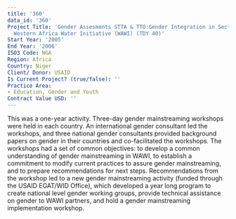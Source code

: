 ```yaml
---
title: '360'
data_id: '360'
Project Title: 'Gender Assesments STTA & TTO:Gender Integration in Sectoral Activities:
  Western Africa Water Initiative (WAWI) (TDY 40)'
Start Year: '2005'
End Year: '2006'
ISO3 Code: NGA
Region: Africa
Country: Niger
Client/ Donor: USAID
Is Current Project? (true/false): ''
Practice Area:
- Education, Gender and Youth
Contract Value USD: ''
---
```


This was a one-year activity. Three-day gender mainstreaming workshops were held in each country. An international gender consultant led the workshops, and three national gender consultants provided background papers on gender in their countries and co-facilitated the workshops. The workshops had a set of common objectives: to develop a common understanding of gender mainstreaming in WAWI, to establish a commitment to modify current practices to assure gender mainstreaming, and to prepare recommendations for next steps. Recommendations from the workshop led to a new gender mainstreaming activity (funded through the USAID EGAT/WID Office), which developed a year long program to create national level gender working groups, provide technical assistance on gender to WAWI partners, and hold a gender mainstreaming implementation workshop.